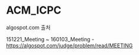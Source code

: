 ﻿# ACM_ICPC

algospot.com 출처

151221_Meeting ~ 160103_Meeting - https://algospot.com/judge/problem/read/MEETING


